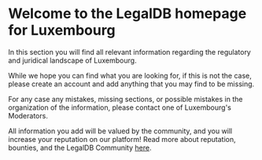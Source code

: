 <!-- TITLE: Luxembourg -->
<!-- SUBTITLE: Welcome to the legalDB home of Luxembourg -->

# Welcome to the LegalDB homepage for Luxembourg

In this section you will find all relevant information regarding the regulatory and juridical landscape of Luxembourg.

While we hope you can find what you are looking for, if this is not the case, please create an account and add anything that you may find to be missing.

For any case any mistakes, missing sections, or possible mistakes in the organization of the information, please contact one of Luxembourg's Moderators.

All information you add will be valued by the community, and you will increase your reputation on our platform! Read more about reputation, bounties, and the LegalDB Community [here](http://legaldb.herokuapp.com/legaldb/community).
